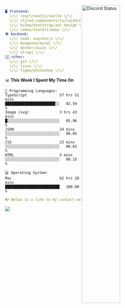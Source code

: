 
<a href="https://discord.com/users/279302975371870218" target="_blank">
    <img width="50%" align="right" alt="Discord Status" src="https://lanyard.cnrad.dev/api/279302975371870218?bg=161B22&borderRadius=5px%205px%200%200&hideTimestamp=true&idleMessage=Just%20chillin%27%20at%20the%20moment&animated=true">
</a>

```yaml
🖥️ frontend: 
  \/\/ react/nextjs/svelte \/\/
  \/\/ styled-components/tailwind/mui/
  \/\/ bulma/bootstrap/ant-design \/\/
  \/\/ redux/toolkit/mobx \/\/
🛠 backend: 
  \/\/ node, expressjs \/\/
  \/\/ mongoose/mysql \/\/
  \/\/ docker/axios \/\/
  \/\/ strapi \/\/
👨‍💻 other: 
  \/\/ git \/\/ 
  \/\/ linux \/\/
  \/\/ figma/photoshop \/\/
```
<!--START_SECTION:waka-->
📊 **This Week I Spent My Time On** 

```text
💬 Programming Languages: 
TypeScript               57 hrs 51 mins      ███████████████████████░░   92.59 % 
Image (svg)              3 hrs 43 mins       █░░░░░░░░░░░░░░░░░░░░░░░░   05.96 % 
JSON                     24 mins             ░░░░░░░░░░░░░░░░░░░░░░░░░   00.65 % 
CSS                      23 mins             ░░░░░░░░░░░░░░░░░░░░░░░░░   00.63 % 
HTML                     5 mins              ░░░░░░░░░░░░░░░░░░░░░░░░░   00.15 % 

💻 Operating System: 
Mac                      62 hrs 28 mins      █████████████████████████   100.00 % 
```


<!--END_SECTION:waka-->
```yaml
📭 Below is a link to my contact website 
```
<a href="https://mxns.xyz" target="_black"> <img src="https://img.shields.io/badge/website-161B22?style=for-the-badge&logo=About.me&logoColor=white"></img> <a/>
